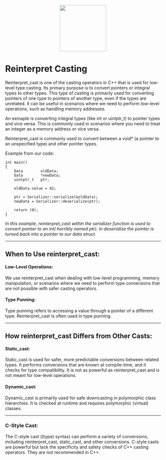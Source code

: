 <div align=center>
    <img src="https://cdn.jsdelivr.net/gh/devicons/devicon/icons/cplusplus/cplusplus-original.svg" width="150" height="150" />
</div>
          
# Reinterpret Casting
Reinterpret_cast is one of the casting operators in C++ that is used for low-level type casting. Its primary purpose is to convert pointers or integral types to other types.
This type of casting is primarily used for converting pointers of one type to pointers of another type, even if the types are unrelated.
It can be useful in scenarios where we need to perform low-level operations, such as handling memory addresses.  

An exmaple is converting integral types (like int or uintptr_t) to pointer types and vice versa.
This is commonly used in scenarios where you need to treat an integer as a memory address or vice versa. 

Reinterpret_cast is commonly used to convert between a void* (a pointer to an unspecified type) and other pointer types.  

Example from our code:

```
int main()
{
    Data        oldData;
    Data        *newData;
    uintptr_t   ptr;

    oldData.value = 42;
    
    ptr = Serializer::serialize(&oldData);
    newData = Serializer::deserialize(ptr);
    
    return (0);
}
```

*In this example, reinterpret_cast within the serializer function is used to convert pointer to an int( horribly named ptr).
In deserialize the pointer is turned back into a pointer to our data struct.*

---

## When to Use reinterpret_cast:
#### Low-Level Operations:
We use reinterpret_cast when dealing with low-level programming, memory manipulation, or scenarios where we need to perform type conversions that are not possible with safer casting operators.

#### Type Punning:
Type punning refers to accessing a value through a pointer of a different type. Reinterpret_cast is often used in type punning.

---

## How reinterpret_cast Differs from Other Casts:
#### Static_cast:
Static_cast is used for safer, more predictable conversions between related types.
It performs conversions that are known at compile-time, and it checks for type compatibility.
It is not as powerful as reinterpret_cast and is not meant for low-level operations.

#### Dynamic_cast:
Dynamic_cast is primarily used for safe downcasting in polymorphic class hierarchies.
It is checked at runtime and requires polymorphic (virtual) classes.

---

### C-Style Cast:

The C-style cast ((type) syntax) can perform a variety of conversions, including reinterpret_cast, static_cast, and other conversions.
C-style casts are powerful but lack the specificity and safety checks of C++ casting operators. They are not recommended in C++.



